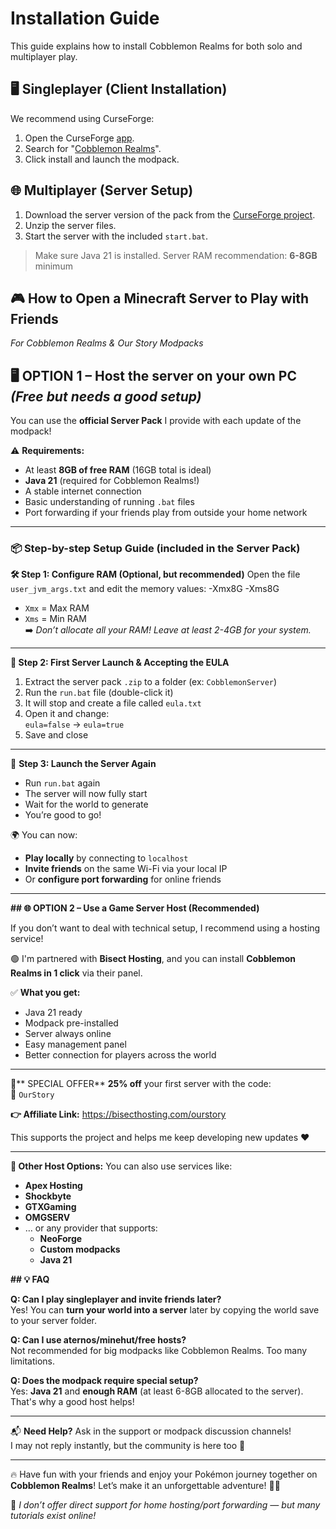 # Installation Guide

This guide explains how to install Cobblemon Realms for both solo and multiplayer play.

## 🖥️ Singleplayer (Client Installation)

We recommend using CurseForge:

1. Open the CurseForge [app](https://www.curseforge.com/download/app).
2. Search for "[Cobblemon Realms](https://www.curseforge.com/minecraft/modpacks/cobblemon-realms)".
3. Click install and launch the modpack.

## 🌐 Multiplayer (Server Setup)

1. Download the server version of the pack from the [CurseForge project](https://www.curseforge.com/minecraft/modpacks/cobblemon-realms/files/all?page=1&pageSize=20).
2. Unzip the server files.
3. Start the server with the included `start.bat`.

> Make sure Java 21 is installed. Server RAM recommendation: **6-8GB** minimum

## 🎮  How to Open a Minecraft Server to Play with Friends
*For Cobblemon Realms & Our Story Modpacks*

## 🖥️ OPTION 1 – Host the server on your own PC *(Free but needs a good setup)*

You can use the **official Server Pack** I provide with each update of the modpack!

⚠️ **Requirements:**
- At least **8GB of free RAM** (16GB total is ideal)
- **Java 21** (required for Cobblemon Realms!)
- A stable internet connection
- Basic understanding of running `.bat` files
- Port forwarding if your friends play from outside your home network

---

### 📦 Step-by-step Setup Guide (included in the Server Pack)

**🛠️ Step 1: Configure RAM (Optional, but recommended)**
Open the file `user_jvm_args.txt` and edit the memory values:
-Xmx8G -Xms8G


- `Xmx` = Max RAM  
- `Xms` = Min RAM  
➡️ *Don’t allocate all your RAM! Leave at least 2-4GB for your system.*

---

**📜 Step 2: First Server Launch & Accepting the EULA**  
1. Extract the server pack `.zip` to a folder (ex: `CobblemonServer`)  
2. Run the `run.bat` file (double-click it)  
3. It will stop and create a file called `eula.txt`  
4. Open it and change:  
   `eula=false` → `eula=true`  
5. Save and close

---

🔄 **Step 3: Launch the Server Again**
- Run `run.bat` again  
- The server will now fully start  
- Wait for the world to generate  
- You’re good to go!

🌍 You can now:
- **Play locally** by connecting to `localhost`
- **Invite friends** on the same Wi-Fi via your local IP
- Or **configure port forwarding** for online friends


---

**## 🌐 OPTION 2 – Use a Game Server Host (Recommended)**

If you don’t want to deal with technical setup, I recommend using a hosting service!

🟢 I'm partnered with **Bisect Hosting**, and you can install **Cobblemon Realms in 1 click** via their panel.

✅ **What you get:**
- Java 21 ready  
- Modpack pre-installed  
- Server always online  
- Easy management panel  
- Better connection for players across the world

---

🎁** SPECIAL OFFER**
**25% off** your first server with the code:  
🧡 `OurStory`

**👉 Affiliate Link:**
https://bisecthosting.com/ourstory

This supports the project and helps me keep developing new updates :heart:

---

**🛑 Other Host Options:**
You can also use services like:
- **Apex Hosting**
- **Shockbyte**
- **GTXGaming**
- **OMGSERV**
- … or any provider that supports:
  - **NeoForge**
  - **Custom modpacks**
  - **Java 21**



**## 💡 FAQ**

**Q: Can I play singleplayer and invite friends later?**  
Yes! You can **turn your world into a server** later by copying the world save to your server folder.

**Q: Can I use aternos/minehut/free hosts?**  
Not recommended for big modpacks like Cobblemon Realms. Too many limitations.

**Q: Does the modpack require special setup?**  
Yes: **Java 21** and **enough RAM** (at least 6-8GB allocated to the server). That's why a good host helps!

---

📬 **Need Help?**
Ask in the support or modpack discussion channels!  
I may not reply instantly, but the community is here too :speech_balloon:

---

🔥 Have fun with your friends and enjoy your Pokémon journey together on **Cobblemon Realms**!
Let’s make it an unforgettable adventure! 🧭✨

:electric_plug: *I don’t offer direct support for home hosting/port forwarding — but many tutorials exist online!*
